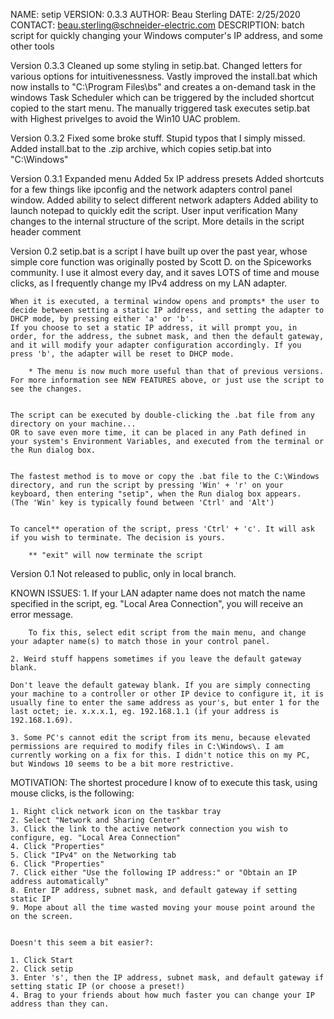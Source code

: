 NAME:			setip
VERSION:		0.3.3
AUTHOR:			Beau Sterling
DATE:			2/25/2020
CONTACT:		beau.sterling@schneider-electric.com
DESCRIPTION:	batch script for quickly changing your Windows computer's IP address, and some other tools


Version 0.3.3
	Cleaned up some styling in setip.bat. Changed letters for various options for intuitivenessness.
	Vastly improved the install.bat which now installs to "C:\Program Files\bs" and creates a on-demand task in the windows Task Scheduler which can be triggered by the included shortcut copied to the start menu.
	The manually triggered task executes setip.bat with Highest privelges to avoid the Win10 UAC problem.


Version 0.3.2
	Fixed some broke stuff. Stupid typos that I simply missed.
	Added install.bat to the .zip archive, which copies setip.bat into "C:\Windows\"


Version 0.3.1
	Expanded menu
		Added 5x IP address presets
		Added shortcuts for a few things like ipconfig and the network adapters control panel window.
		Added ability to select different network adapters
		Added ability to launch notepad to quickly edit the script. 
	User input verification
	Many changes to the internal structure of the script.
	More details in the script header comment


Version 0.2
	setip.bat is a script I have built up over the past year, whose simple core function was originally posted by Scott D. on the Spiceworks community. I use it almost every day, and it saves LOTS of time and mouse clicks, as I frequently change my IPv4 address on my LAN adapter.

	When it is executed, a terminal window opens and prompts* the user to decide between setting a static IP address, and setting the adapter to DHCP mode, by pressing either 'a' or 'b'.
	If you choose to set a static IP address, it will prompt you, in order, for the address, the subnet mask, and then the default gateway, and it will modify your adapter configuration accordingly. If you press 'b', the adapter will be reset to DHCP mode.

		* The menu is now much more useful than that of previous versions. For more information see NEW FEATURES above, or just use the script to see the changes.


	The script can be executed by double-clicking the .bat file from any directory on your machine... 
	OR to save even more time, it can be placed in any Path defined in your system's Environment Variables, and executed from the terminal or the Run dialog box. 


	The fastest method is to move or copy the .bat file to the C:\Windows directory, and run the script by pressing 'Win' + 'r' on your keyboard, then entering "setip", when the Run dialog box appears.
	(The 'Win' key is typically found between 'Ctrl' and 'Alt')


	To cancel** operation of the script, press 'Ctrl' + 'c'. It will ask if you wish to terminate. The decision is yours.
		
		** "exit" will now terminate the script
	
	
Version 0.1
	Not released to public, only in local branch.




KNOWN ISSUES:
	1. If your LAN adapter name does not match the name specified in the script, eg. "Local Area Connection", you will receive an error message. 

		To fix this, select edit script from the main menu, and change your adapter name(s) to match those in your control panel. 

	2. Weird stuff happens sometimes if you leave the default gateway blank.

	Don't leave the default gateway blank. If you are simply connecting your machine to a controller or other IP device to configure it, it is usually fine to enter the same address as your's, but enter 1 for the last octet; ie. x.x.x.1, eg. 192.168.1.1 (if your address is 192.168.1.69).
	
	3. Some PC's cannot edit the script from its menu, because elevated permissions are required to modify files in C:\Windows\. I am currently working on a fix for this. I didn't notice this on my PC, but Windows 10 seems to be a bit more restrictive. 


MOTIVATION:
	The shortest procedure I know of to execute this task, using mouse clicks, is the following:

	1. Right click network icon on the taskbar tray
	2. Select "Network and Sharing Center"
	3. Click the link to the active network connection you wish to configure, eg. "Local Area Connection"
	4. Click "Properties"
	5. Click "IPv4" on the Networking tab
	6. Click "Properties"
	7. Click either "Use the following IP address:" or "Obtain an IP address automatically"
	8. Enter IP address, subnet mask, and default gateway if setting static IP
	9. Mope about all the time wasted moving your mouse point around the on the screen.


	Doesn't this seem a bit easier?:

	1. Click Start
	2. Click setip
	3. Enter 's', then the IP address, subnet mask, and default gateway if setting static IP (or choose a preset!)
	4. Brag to your friends about how much faster you can change your IP address than they can.